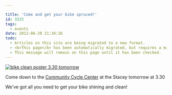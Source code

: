 ```yaml
---

title: 'Come and get your bike spruced!'
id: 3325
tags:
  - events
date: 2012-06-20 21:34:26
todo:
  - Articles on this site are being migrated to a new format.
  - <b>This page</b> has been automatically migrated, but requires a manual check-&amp;-tune to ensure the format and links all work as expected.
  - This message will remain on this page until it has been checked.
---
```


[![bike clean poster 3.30 tomorrow](/assets/bike-clean.jpg)](http://www.pompeybug.co.uk/2012/06/come-and-get-your-bike-spruced/bike-clean/)


Come down to the [Community Cycle Center](http://www.pompeybug.co.uk/community-cycle-centre/ "CCC") at the Stacey tomorrow at 3.30

We've got all you need to get your bike shining and clean!